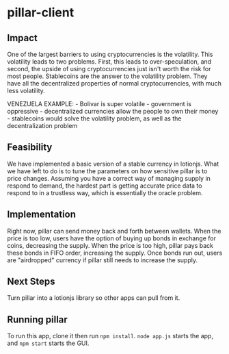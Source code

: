 # pillar-client

## Impact ##

One of the largest barriers to using cryptocurrencies is the volatility. This volatility leads to two problems. First, this leads to over-speculation, and second, the upside of using cryptocurrencies just isn't worth the risk for most people. Stablecoins are the answer to the volatility problem. They have all the decentralized properties of normal cryptocurrencies, with much less volatility.

VENEZUELA EXAMPLE:
    - Bolivar is super volatile
    - government is oppressive
    - decentralized currencies allow the people to own their money
    - stablecoins would solve the volatility problem, as well as the decentralization problem

## Feasibility ##
We have implemented a basic version of a stable currency in lotionjs. What we have left to do is to tune the parameters on how sensitive pillar is to price changes. Assuming you have a correct way of managing supply in respond to demand, the hardest part is getting accurate price data to respond to in a trustless way, which is essentially the oracle problem.

## Implementation ##
Right now, pillar can send money back and forth between wallets. When the price is too low, users have the option of buying up bonds in exchange for coins, decreasing the supply. When the price is too high, pillar pays back these bonds in FIFO order, increasing the supply. Once bonds run out, users are "airdropped" currency if pillar still needs to increase the supply.

## Next Steps ##
Turn pillar into a lotionjs library so other apps can pull from it.

## Running pillar ##
To run this app, clone it then run `npm install`. `node app.js` starts the app, and `npm start` starts the GUI.
